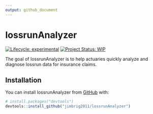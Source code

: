 ```yaml
---
output: github_document
---
```


<!-- README.md is generated from README.Rmd. Please edit that file -->



# lossrunAnalyzer

<!-- badges: start -->
[![Lifecycle: experimental](https://img.shields.io/badge/lifecycle-experimental-orange.svg)](https://www.tidyverse.org/lifecycle/#experimental)
[![Project Status: WIP](https://www.repostatus.org/badges/latest/wip.svg)](http://www.repostatus.org/#wip)
<!-- badges: end -->

The goal of lossrunAnalyzer is to help actuaries quickly analyze and diagnose lossrun data for insurance claims. 

## Installation

You can install lossrunAnalyzer from [GitHub](https://github.com/) with:

``` r
# install.packages("devtools")
devtools::install_github("jimbrig2011/lossrunAnalyzer")
```
